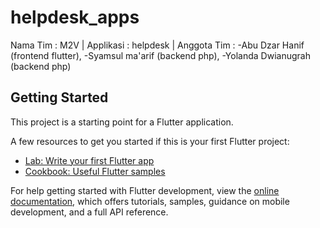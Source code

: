 # helpdesk_apps

Nama Tim : M2V |
Applikasi : helpdesk |
Anggota Tim :
-Abu Dzar Hanif (frontend flutter),
-Syamsul ma'arif (backend php),
-Yolanda Dwianugrah (backend php)

## Getting Started

This project is a starting point for a Flutter application.

A few resources to get you started if this is your first Flutter project:

- [Lab: Write your first Flutter app](https://docs.flutter.dev/get-started/codelab)
- [Cookbook: Useful Flutter samples](https://docs.flutter.dev/cookbook)

For help getting started with Flutter development, view the
[online documentation](https://docs.flutter.dev/), which offers tutorials,
samples, guidance on mobile development, and a full API reference.
